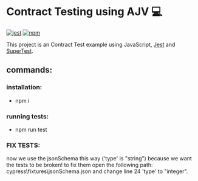 # Contract Testing using AJV 💻

[![jest](https://img.shields.io/badge/cypress-lightgray?style=flat&logo=cypress)](https://github.com/cypress-io/cypress)
[![npm](https://shields.io/badge/npm-%5E8.x.x-red?logo=npm&style=plastic)](https://www.npmjs.com/)

This project is an Contract Test example using JavaScript, [Jest](https://jestjs.io/docs/en/getting-started) and [SuperTest](https://github.com/visionmedia/supertest).
## commands:

### installation:

- npm i

### running tests:

- npm run test

### FIX TESTS:
now we use the jsonSchema this way ('type' is "string") because we want the tests to be broken!
to fix them open the following path: cypress\fixtures\jsonSchema.json and change line 24 'type' to "integer".
